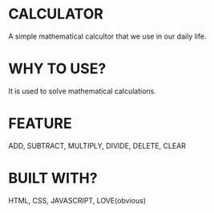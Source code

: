 # CALCULATOR
A simple mathematical calcultor that we use in our daily life.
# WHY TO USE?
It is used to solve mathematical calculations.
# FEATURE
ADD,
SUBTRACT,
MULTIPLY,
DIVIDE,
DELETE,
CLEAR
# BUILT WITH?
HTML, 
CSS, 
JAVASCRIPT, 
LOVE(obvious)
